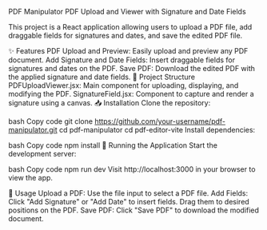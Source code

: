 PDF Manipulator
PDF Upload and Viewer with Signature and Date Fields

This project is a React application allowing users to upload a PDF file, add draggable fields for signatures and dates, and save the edited PDF file.

✨ Features
PDF Upload and Preview: Easily upload and preview any PDF document.
Add Signature and Date Fields: Insert draggable fields for signatures and dates on the PDF.
Save PDF: Download the edited PDF with the applied signature and date fields.
📂 Project Structure
PDFUploadViewer.jsx: Main component for uploading, displaying, and modifying the PDF.
SignatureField.jsx: Component to capture and render a signature using a canvas.
📥 Installation
Clone the repository:

bash
Copy code
git clone https://github.com/your-username/pdf-manipulator.git
cd pdf-manipulator
cd pdf-editor-vite
Install dependencies:

bash
Copy code
npm install
🚀 Running the Application
Start the development server:

bash
Copy code
npm run dev
Visit http://localhost:3000 in your browser to view the app.

📖 Usage
Upload a PDF: Use the file input to select a PDF file.
Add Fields: Click "Add Signature" or "Add Date" to insert fields. Drag them to desired positions on the PDF.
Save PDF: Click "Save PDF" to download the modified document.
